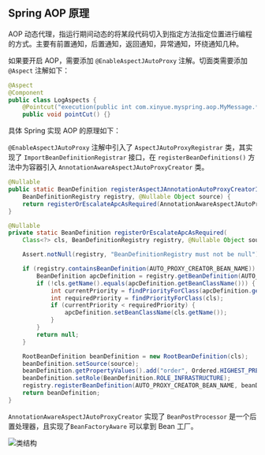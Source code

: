 ## Spring AOP 原理

AOP 动态代理，指运行期间动态的将某段代码切入到指定方法指定位置进行编程的方式。主要有前置通知，后置通知，返回通知，异常通知，环绕通知几种。

如果要开启 AOP，需要添加 `@EnableAspectJAutoProxy` 注解。切面类需要添加 `@Aspect` 注解如下：

```java
@Aspect
@Component
public class LogAspects {
    @Pointcut("execution(public int com.xinyue.myspring.aop.MyMessage.*(..))")
    public void pointCut() {}
```

具体 Spring 实现 AOP 的原理如下：

`@EnableAspectJAutoProxy` 注解中引入了 `AspectJAutoProxyRegistrar` 类，其实现了 `ImportBeanDefinitionRegistrar` 接口，在 `registerBeanDefinitions()` 方法中为容器引入 `AnnotationAwareAspectJAutoProxyCreator` 类。

```java
@Nullable
public static BeanDefinition registerAspectJAnnotationAutoProxyCreatorIfNecessary(
    BeanDefinitionRegistry registry, @Nullable Object source) {
    return registerOrEscalateApcAsRequired(AnnotationAwareAspectJAutoProxyCreator.class, registry, source);
}

@Nullable
private static BeanDefinition registerOrEscalateApcAsRequired(
    Class<?> cls, BeanDefinitionRegistry registry, @Nullable Object source) {

    Assert.notNull(registry, "BeanDefinitionRegistry must not be null");

    if (registry.containsBeanDefinition(AUTO_PROXY_CREATOR_BEAN_NAME)) {
        BeanDefinition apcDefinition = registry.getBeanDefinition(AUTO_PROXY_CREATOR_BEAN_NAME);
        if (!cls.getName().equals(apcDefinition.getBeanClassName())) {
            int currentPriority = findPriorityForClass(apcDefinition.getBeanClassName());
            int requiredPriority = findPriorityForClass(cls);
            if (currentPriority < requiredPriority) {
                apcDefinition.setBeanClassName(cls.getName());
            }
        }
        return null;
    }

    RootBeanDefinition beanDefinition = new RootBeanDefinition(cls);
    beanDefinition.setSource(source);
    beanDefinition.getPropertyValues().add("order", Ordered.HIGHEST_PRECEDENCE);
    beanDefinition.setRole(BeanDefinition.ROLE_INFRASTRUCTURE);
    registry.registerBeanDefinition(AUTO_PROXY_CREATOR_BEAN_NAME, beanDefinition);
    return beanDefinition;
}
```

`AnnotationAwareAspectJAutoProxyCreator` 实现了 `BeanPostProcessor` 是一个后置处理器，且实现了`BeanFactoryAware` 可以拿到 Bean 工厂。

![类结构]( http://img.sangzhenya.com/Snipaste_2019-11-19_23-08-05.png )